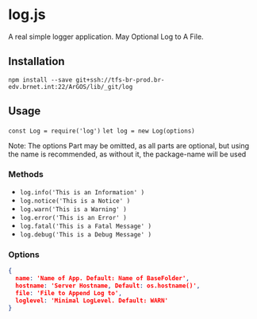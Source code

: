 # log.js

A real simple logger application.
May Optional Log to A File.

## Installation

`npm install --save git+ssh://tfs-br-prod.br-edv.brnet.int:22/ArGOS/lib/_git/log`

## Usage

`const Log = require('log')`
`let log = new Log(options)`

Note: The options Part may be omitted, as all parts are optional, but using the name is recommended, as without it, the package-name will be used

### Methods

* `log.info('This is an Information' )`
* `log.notice('This is a Notice' )`
* `log.warn('This is a Warning' )`
* `log.error('This is an Error' )`
* `log.fatal('This is a Fatal Message' )`
* `log.debug('This is a Debug Message' )`

### Options

```json
{
  name: 'Name of App. Default: Name of BaseFolder',
  hostname: 'Server Hostname, Default: os.hostname()',
  file: 'File to Append Log to',
  loglevel: 'Minimal LogLevel. Default: WARN'
}
```